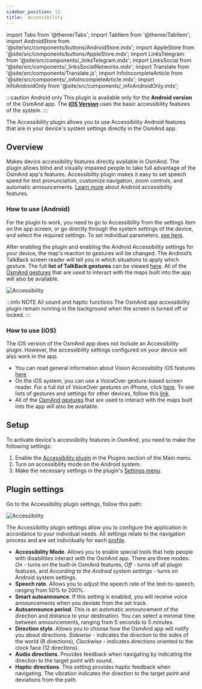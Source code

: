 ```yaml
---
sidebar_position: 12
title:  Accessibility
---
```


import Tabs from '@theme/Tabs';
import TabItem from '@theme/TabItem';
import AndroidStore from '@site/src/components/buttons/AndroidStore.mdx';
import AppleStore from '@site/src/components/buttons/AppleStore.mdx';
import LinksTelegram from '@site/src/components/_linksTelegram.mdx';
import LinksSocial from '@site/src/components/_linksSocialNetworks.mdx';
import Translate from '@site/src/components/Translate.js';
import InfoIncompleteArticle from '@site/src/components/_infoIncompleteArticle.mdx';
import InfoAndroidOnly from '@site/src/components/_infoAndroidOnly.mdx';



:::caution Android only
This plugin is available only for the **Android version** of the OsmAnd app. The **[iOS Version](#how-to-use-ios)** uses the basic accessibility features of the system.
:::


The Accessibility plugin allows you to use Accessibility Android features that are in your device's system settings directly in the OsmAnd app.  


## Overview  

Makes device accessibility features directly available in OsmAnd. The plugin allows blind and visually impaired people to take full advantage of the OsmAnd app's features. Accessibility plugin makes it easy to set speech speed for text pronunciation, customize navigation, zoom controls, and automatic announcements. [Learn more](https://www.android.com/accessibility/) about Android accessibility features.


### How to use (Android)

For the plugin to work, you need to go to Accessibility from the settings item on the app screen, or go directly through the system settings of the device, and select the required settings. To set individual parameters, [see here](#plugin-settings).  

After enabling the plugin and enabling the Android Accessibility settings for your device, the map's reaction to gestures will be changed. The Android’s TalkBack screen reader will tell you in which situations to apply which gesture. The full **list of TalkBack gestures** can be viewed [here](https://support.google.com/accessibility/android/answer/6151827?hl=en&ref_topic=10601570#zippy=%2Cother%2Cbasic-navigation). All of the [OsmAnd gestures](../map/interact-with-map#gestures) that are used to interact with the maps built into the app will also be available.  
 
![Accessibility](@site/static/img/plugins/Accessibility/access_turned_off.png)  

:::info NOTE
All sound and haptic functions The OsmAnd app accessibility plugin remain running in the background when the screen is turned off or locked.
:::

### How to use (iOS)

The iOS version of the OsmAnd app does not include an Accessibility plugin. However, the accessibility settings configured on your device will also work in the app.  
- You can read general information about Vision Accessibility iOS features [here](https://www.apple.com/accessibility/vision/).
- On the iOS system, you can use a VoiceOver gesture-based screen reader. For a full list of VoiceOver gestures on iPhone, click [here](https://support.apple.com/en-gb/guide/iphone/iph3e2e2281/ios). To see lists of gestures and settings for other devices, follow this [link](https://support.apple.com/accessibility).
- All of the [OsmAnd gestures](../map/interact-with-map#gestures) that are used to interact with the maps built into the app will also be available.  



## Setup 

To activate device's accessibility features in OsmAnd, you need to make the following settings:  

1. Enable the [Accessibility plugin](../plugins/index.md#enable--disable) in the Plugins section of the Main menu.  
2. Turn on accessibility mode on the Android system.   
3. Make the necessary settings in the plugin's [Settings menu](#plugin-settings).

## Plugin settings

Go to the Accessibility plugin settings, follow this path:  
*<Translate android="true" ids="shared_string_menu,plugins_menu_group,shared_string_accessibility,shared_string_settings"/>*   

![Accessibility](@site/static/img/plugins/Accessibility/access_.png)  

The Accessibility plugin settings allow you to configure the application in accordance to your individual needs. All settings relate to the navigation process and are set individually for each [profile](../personal/profiles.md). 
- **Accessibility Mode**. Allows you to enable special tools that help people with disabilities interact with the OsmAnd app. There are three modes: *On* - turns on the built-in OsmAnd features, *Off* - turns off all plugin features, and *According to the Android system settings*  - turns on Android system settings.  
- **Speech rate**. Allows you to adjust the speech rate of the text-to-speech, ranging from 50%  to 200%.  
- **Smart autoannounce**. If this setting is enabled, you will receive voice announcements when you deviate from the set track.  
- **Autoannounce period**. This is an automatic announcement of the direction and distance to your destination. You can select a minimal time between announcements, ranging from 5 seconds to 5 minutes.  
- **Direction style**. Allows you to choose how the OsmAnd app will notify you about directions. *Sidewise* - indicates the direction to the sides of the world (8 directions), *Clockwise* - indicates directions oriented to the clock face (12 directions).  
- **Audio directions**. Provides feedback when navigating by indicating the direction to the target point with sound.
- **Haptic directions**. This setting provides haptic feedback when navigating. The vibration indicates the direction to the target point and deviations from the path.  

